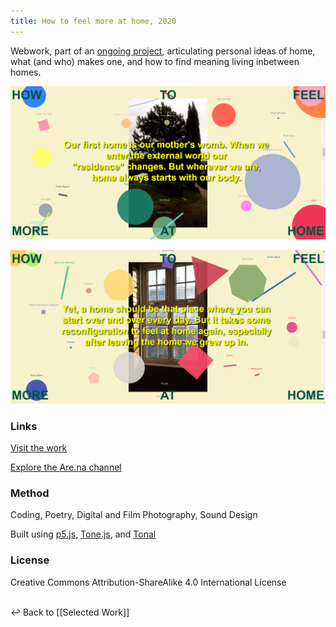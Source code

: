 ```yaml
---
title: How to feel more at home, 2020
---
```


Webwork, part of an [ongoing project](https://www.are.na/francesco-imola-2o2ng4qooxm/how-to-feel-more-at-home), articulating personal ideas of home, what (and who) makes one, and how to find meaning living inbetween homes. 

<a class="imga" href="https://francescoimola.github.io/htfmat/" target="_blank"><img src="assets\hftmah\htfmah.png"/></a>

<a class="imga" href="https://francescoimola.github.io/htfmat/" target="_blank"><img src="assets\hftmah\htfmah(1).png"/></a>

### Links

[Visit the work](https://francescoimola.github.io/htfmat/)

[Explore the Are.na channel](https://www.are.na/francesco-imola-2o2ng4qooxm/how-to-feel-more-at-home)

### Method

Coding, Poetry, Digital and Film Photography, Sound Design

Built using [p5.js](https://p5js.org/), [Tone.js](https://tonejs.github.io/), and [Tonal](https://github.com/tonaljs/tonal)

### License

Creative Commons Attribution-ShareAlike 4.0 International License

<br>
↩  Back to [[Selected Work]]